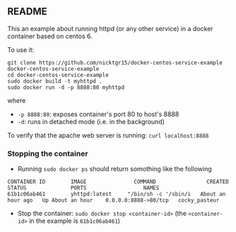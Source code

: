 ## README
This an example about running httpd (or any other service) in a docker container based on centos 6.

To use it:

```
git clone https://github.com/nicktgr15/docker-centos-service-example docker-centos-service-example
cd docker-centos-service-example
sudo docker build -t myhttpd .
sudo docker run -d -p 8888:80 myhttpd
```

where 

- `-p 8888:80`:  exposes container's port 80 to host's 8888
- `-d`: runs in detached mode (i.e. in the background)

To verify that the apache web server is running: `curl localhost:8888`

### Stopping the container

- Running `sudo docker ps` should return somothing like the following

```
CONTAINER ID        IMAGE               COMMAND                CREATED             STATUS              PORTS                  NAMES
61b1c06ab461        yhttpd:latest     "/bin/sh -c '/sbin/i   About an hour ago   Up About an hour    0.0.0.0:8888->80/tcp   cocky_pasteur
```

- Stop the container: `sudo docker stop <container-id>` (the `<container-id>` in the example is `61b1c06ab461`)

